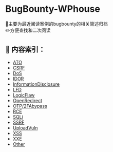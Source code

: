 # BugBounty-WPhouse
📝主要为最近阅读案例的bugbounty的相关简述归档  
✏️方便查找和二次阅读  
## :blue_book: 内容索引：
* [ATO](ato/ato.md)
* [CSRF](csrf/csrf.md)
* [DoS](dos/dos.md)
* [IDOR](idor/idor.md)
* [InformationDisclosure](informationdisclosure/informationdisclosure.md)
* [LFD](lfd/lfd.md)
* [LogicFlaw](logicflaw/logicflaw.md)
* [OpenRedirect](openredirect/openredirect.md)
* [OTP/2FAbypass](otp/otp.md)
* [RCE](rce/rce.md)
* [SQLi](sqli/sqli.md)
* [SSRF](ssrf/ssrf.md)
* [UploadVuln](uploadvlun/uploadvuln.md)
* [XSS](xss/xss.md)
* [XXE](xxe/xxe.md)
* [Other](other/other.md)

